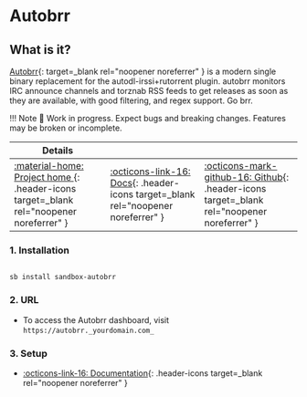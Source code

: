 # Autobrr

## What is it?

[Autobrr](https://autobrr.com/){: target=_blank rel="noopener noreferrer" } is a modern single binary replacement for the autodl-irssi+rutorrent plugin.
autobrr monitors IRC announce channels and torznab RSS feeds to get releases as soon as they are available, with good filtering, and regex support. Go brr. 

!!! Note
      📢 Work in progress. Expect bugs and breaking changes. Features may be broken or incomplete.

| Details     |             |             |
|-------------|-------------|-------------|
| [:material-home: Project home ](https://autobrr.com/){: .header-icons target=_blank rel="noopener noreferrer" } | [:octicons-link-16: Docs](https://autobrr.com/getting-started/){: .header-icons target=_blank rel="noopener noreferrer" } | [:octicons-mark-github-16: Github](https://github.com/autobrr/autobrr){: .header-icons target=_blank rel="noopener noreferrer" }|

### 1. Installation

``` shell

sb install sandbox-autobrr

```

### 2. URL

- To access the Autobrr dashboard, visit `https://autobrr._yourdomain.com_`

### 3. Setup

- [:octicons-link-16: Documentation](https://autobrr.com/getting-started){: .header-icons target=_blank rel="noopener noreferrer" }
